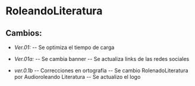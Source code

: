# RoleandoLiteratura

## Cambios:

* *Ver.01:*
-- Se optimiza el tiempo de carga

* *Ver.01a:*
-- Se cambia banner
-- Se actualiza links de las redes sociales

* *ver.0.1b*
-- Correcciones en ortografía
-- Se cambio RolenadoLiteratura por Audioroleando Literatura
-- Se actualizo el logo